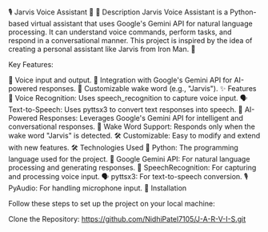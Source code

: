 🎙️ Jarvis Voice Assistant 🤖
📝 Description
Jarvis Voice Assistant is a Python-based virtual assistant that uses Google's Gemini API for natural language processing. It can understand voice commands, perform tasks, and respond in a conversational manner. This project is inspired by the idea of creating a personal assistant like Jarvis from Iron Man. 🚀

Key Features:

🎤 Voice input and output.
🤖 Integration with Google's Gemini API for AI-powered responses.
🔔 Customizable wake word (e.g., "Jarvis").
✨ Features
🎤 Voice Recognition: Uses speech_recognition to capture voice input.
🗣️ Text-to-Speech: Uses pyttsx3 to convert text responses into speech.
🧠 AI-Powered Responses: Leverages Google's Gemini API for intelligent and conversational responses.
🔔 Wake Word Support: Responds only when the wake word "Jarvis" is detected.
🛠️ Customizable: Easy to modify and extend with new features.
🛠️ Technologies Used
🐍 Python: The programming language used for the project.
🤖 Google Gemini API: For natural language processing and generating responses.
🎤 SpeechRecognition: For capturing and processing voice input.
🗣️ pyttsx3: For text-to-speech conversion.
🎙️ PyAudio: For handling microphone input.
🚀 Installation


Follow these steps to set up the project on your local machine:

Clone the Repository:
https://github.com/NidhiPatel7105/J-A-R-V-I-S.git

